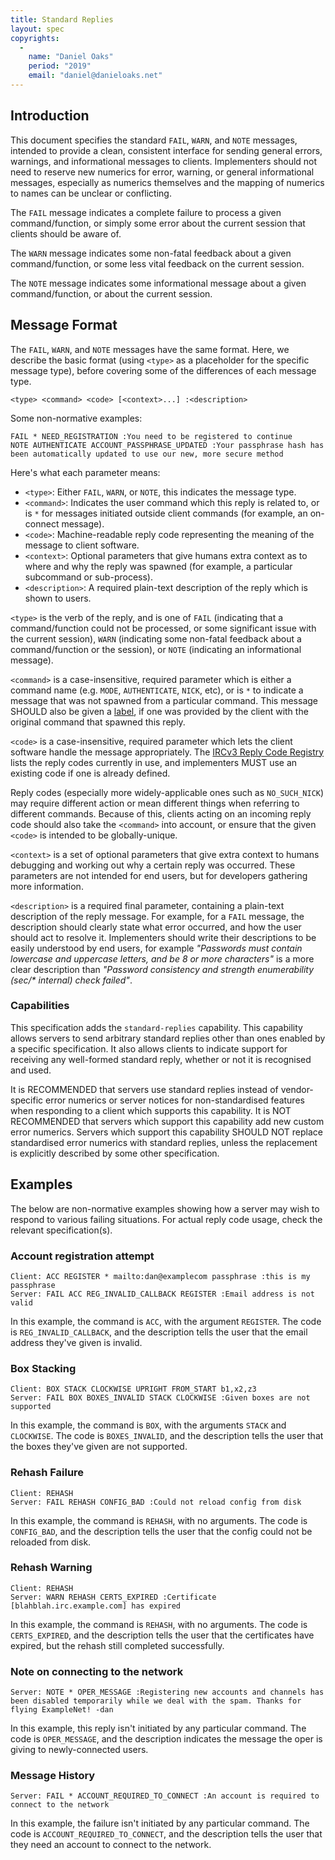 ```yaml
---
title: Standard Replies
layout: spec
copyrights:
  -
    name: "Daniel Oaks"
    period: "2019"
    email: "daniel@danieloaks.net"
---
```


## Introduction

This document specifies the standard `FAIL`, `WARN`, and `NOTE` messages, intended to provide a clean, consistent interface for sending general errors, warnings, and informational messages to clients. Implementers should not need to reserve new numerics for error, warning, or general informational messages, especially as numerics themselves and the mapping of numerics to names can be unclear or conflicting.

The `FAIL` message indicates a complete failure to process a given command/function, or simply some error about the current session that clients should be aware of.

The `WARN` message indicates some non-fatal feedback about a given command/function, or some less vital feedback on the current session.

The `NOTE` message indicates some informational message about a given command/function, or about the current session.


## Message Format

The `FAIL`, `WARN`, and `NOTE` messages have the same format. Here, we describe the basic format (using `<type>` as a placeholder for the specific message type), before covering some of the differences of each message type.

    <type> <command> <code> [<context>...] :<description>

Some non-normative examples:

    FAIL * NEED_REGISTRATION :You need to be registered to continue
    NOTE AUTHENTICATE ACCOUNT_PASSPHRASE_UPDATED :Your passphrase hash has been automatically updated to use our new, more secure method

Here's what each parameter means:

- `<type>`: Either `FAIL`, `WARN`, or `NOTE`, this indicates the message type.
- `<command>`: Indicates the user command which this reply is related to, or is `*` for messages initiated outside client commands (for example, an on-connect message).
- `<code>`: Machine-readable reply code representing the meaning of the message to client software.
- `<context>`: Optional parameters that give humans extra context as to where and why the reply was spawned (for example, a particular subcommand or sub-process).
- `<description>`: A required plain-text description of the reply which is shown to users.

`<type>` is the verb of the reply, and is one of `FAIL` (indicating that a command/function could not be processed, or some significant issue with the current session), `WARN` (indicating some non-fatal feedback about a command/function or the session), or `NOTE` (indicating an informational message).

`<command>` is a case-insensitive, required parameter which is either a command name (e.g. `MODE`, `AUTHENTICATE`, `NICK`, etc), or is `*` to indicate a message that was not spawned from a particular command. This message SHOULD also be given a [label](./labeled-response.html), if one was provided by the client with the original command that spawned this reply.

`<code>` is a case-insensitive, required parameter which lets the client software handle the message appropriately. The [IRCv3 Reply Code Registry](http://ircv3.net/registry.html) lists the reply codes currently in use, and implementers MUST use an existing code if one is already defined.

Reply codes (especially more widely-applicable ones such as `NO_SUCH_NICK`) may require different action or mean different things when referring to different commands. Because of this, clients acting on an incoming reply code should also take the `<command>` into account, or ensure that the given `<code>` is intended to be globally-unique.

`<context>` is a set of optional parameters that give extra context to humans debugging and working out why a certain reply was occurred. These parameters are not intended for end users, but for developers gathering more information.

`<description>` is a required final parameter, containing a plain-text description of the reply message. For example, for a `FAIL` message, the description should clearly state what error occurred, and how the user should act to resolve it. Implementers should write their descriptions to be easily understood by end users, for example _"Passwords must contain lowercase and uppercase letters, and be 8 or more characters"_ is a more clear description than _"Password consistency and strength enumerability (sec/* internal) check failed"_.

### Capabilities

This specification adds the `standard-replies` capability. This capability allows servers to send arbitrary standard replies other than ones enabled by a specific specification. It also allows clients to indicate support for receiving any well-formed standard reply, whether or not it is recognised and used.

It is RECOMMENDED that servers use standard replies instead of vendor-specific error numerics or server notices for non-standardised features when responding to a client which supports this capability. It is NOT RECOMMENDED that servers which support this capability add new custom error numerics. Servers which support this capability SHOULD NOT replace standardised error numerics with standard replies, unless the replacement is explicitly described by some other specification.



## Examples

The below are non-normative examples showing how a server may wish to respond to various failing situations. For actual reply code usage, check the relevant specification(s).

### Account registration attempt

    Client: ACC REGISTER * mailto:dan@examplecom passphrase :this is my passphrase
    Server: FAIL ACC REG_INVALID_CALLBACK REGISTER :Email address is not valid

In this example, the command is `ACC`, with the argument `REGISTER`. The code is `REG_INVALID_CALLBACK`, and the description tells the user that the email address they've given is invalid.

### Box Stacking

    Client: BOX STACK CLOCKWISE UPRIGHT FROM_START b1,x2,z3
    Server: FAIL BOX BOXES_INVALID STACK CLOCKWISE :Given boxes are not supported

In this example, the command is `BOX`, with the arguments `STACK` and `CLOCKWISE`. The code is `BOXES_INVALID`, and the description tells the user that the boxes they've given are not supported.

### Rehash Failure

    Client: REHASH
    Server: FAIL REHASH CONFIG_BAD :Could not reload config from disk

In this example, the command is `REHASH`, with no arguments. The code is `CONFIG_BAD`, and the description tells the user that the config could not be reloaded from disk.

### Rehash Warning

    Client: REHASH
    Server: WARN REHASH CERTS_EXPIRED :Certificate [blahblah.irc.example.com] has expired

In this example, the command is `REHASH`, with no arguments. The code is `CERTS_EXPIRED`, and the description tells the user that the certificates have expired, but the rehash still completed successfully.

### Note on connecting to the network

    Server: NOTE * OPER_MESSAGE :Registering new accounts and channels has been disabled temporarily while we deal with the spam. Thanks for flying ExampleNet! -dan

In this example, this reply isn't initiated by any particular command. The code is `OPER_MESSAGE`, and the description indicates the message the oper is giving to newly-connected users.

### Message History

    Server: FAIL * ACCOUNT_REQUIRED_TO_CONNECT :An account is required to connect to the network

In this example, the failure isn't initiated by any particular command. The code is `ACCOUNT_REQUIRED_TO_CONNECT`, and the description tells the user that they need an account to connect to the network.

